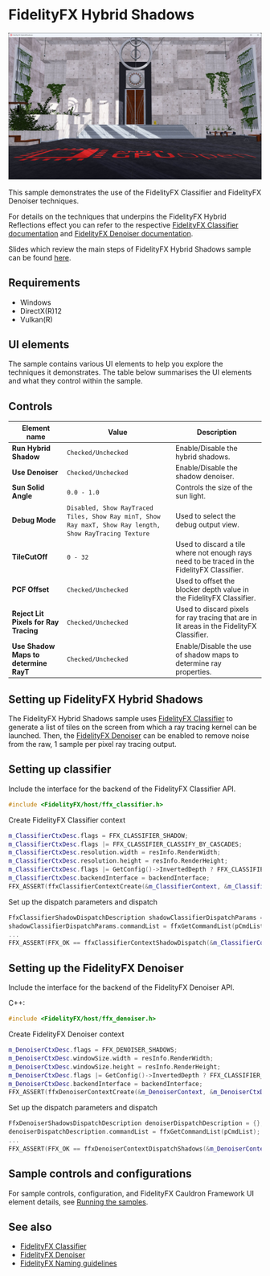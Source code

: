 <!-- @page page_samples_hybrid-shadows FidelityFX Hybrid Shadows -->

<h1>FidelityFX Hybrid Shadows</h1>

![alt text](media/hybrid-shadows/hybrid-shadows-sample.jpg "A screenshot of the Hybrid Shadows sample.")

This sample demonstrates the use of the FidelityFX Classifier and FidelityFX Denoiser techniques.

For details on the techniques that underpins the FidelityFX Hybrid Reflections effect you can refer to the respective [FidelityFX Classifier documentation](../techniques/classifier.md) and [FidelityFX Denoiser documentation](../techniques/denoiser.md). 

Slides which review the main steps of FidelityFX Hybrid Shadows sample can be found [here](../presentations/GPUOpen_Hybrid_Shadows.pdf).

<h2>Requirements</h2>

 - Windows
 - DirectX(R)12
 - Vulkan(R)

<h2>UI elements</h2>

The sample contains various UI elements to help you explore the techniques it demonstrates. The table below summarises the UI elements and what they control within the sample.

<h2>Controls</h2>

| Element name | Value | Description |
| -------------|-------|-------------|
| **Run Hybrid Shadow** | `Checked/Unchecked` | Enable/Disable the hybrid shadows. |
| **Use Denoiser** | `Checked/Unchecked` | Enable/Disable the shadow denoiser. |
| **Sun Solid Angle** | `0.0 - 1.0` | Controls the size of the sun light. |
| **Debug Mode** | `Disabled, Show RayTraced Tiles, Show Ray minT, Show Ray maxT, Show Ray length, Show RayTracing Texture` | Used to select the debug output view. |
| **TileCutOff** | `0 - 32` | Used to discard a tile where not enough rays need to be traced in the FidelityFX Classifier. |
| **PCF Offset** | `Checked/Unchecked` |  Used to offset the blocker depth value in the FidelityFX Classifier. |
| **Reject Lit Pixels for Ray Tracing** | `Checked/Unchecked` | Used to discard pixels for ray tracing that are in lit areas in the FidelityFX Classifier. |
| **Use Shadow Maps to determine RayT** | `Checked/Unchecked` |  Enable/Disable the use of shadow maps to determine ray properties. |

<h2>Setting up FidelityFX Hybrid Shadows</h2>

The FidelityFX Hybrid Shadows sample uses [FidelityFX Classifier](../techniques/classifier.md) to generate a list of tiles on the screen from which a ray tracing kernel can be launched. Then, the [FidelityFX Denoiser](../techniques/denoiser.md) can be enabled to remove noise from the raw, 1 sample per pixel ray tracing output.

<h2>Setting up classifier</h2>

Include the interface for the backend of the FidelityFX Classifier API.

```C++
#include <FidelityFX/host/ffx_classifier.h>
```

Create FidelityFX Classifier context

```C++
m_ClassifierCtxDesc.flags = FFX_CLASSIFIER_SHADOW;
m_ClassifierCtxDesc.flags |= FFX_CLASSIFIER_CLASSIFY_BY_CASCADES;
m_ClassifierCtxDesc.resolution.width = resInfo.RenderWidth;
m_ClassifierCtxDesc.resolution.height = resInfo.RenderHeight;
m_ClassifierCtxDesc.flags |= GetConfig()->InvertedDepth ? FFX_CLASSIFIER_ENABLE_DEPTH_INVERTED : 0;
m_ClassifierCtxDesc.backendInterface = backendInterface;
FFX_ASSERT(ffxClassifierContextCreate(&m_ClassifierContext, &m_ClassifierCtxDesc) == FFX_OK);
```

Set up the dispatch parameters and dispatch

```C++
FfxClassifierShadowDispatchDescription shadowClassifierDispatchParams = {};
shadowClassifierDispatchParams.commandList = ffxGetCommandList(pCmdList);
...
FFX_ASSERT(FFX_OK == ffxClassifierContextShadowDispatch(&m_ClassifierContext, &shadowClassifierDispatchParams));
```

<h2>Setting up the FidelityFX Denoiser</h2>

Include the interface for the backend of the FidelityFX Denoiser API.

C++:
```C++
#include <FidelityFX/host/ffx_denoiser.h>
```

Create FidelityFX Denoiser context

```C++
m_DenoiserCtxDesc.flags = FFX_DENOISER_SHADOWS;
m_DenoiserCtxDesc.windowSize.width = resInfo.RenderWidth;
m_DenoiserCtxDesc.windowSize.height = resInfo.RenderHeight;
m_DenoiserCtxDesc.flags |= GetConfig()->InvertedDepth ? FFX_CLASSIFIER_ENABLE_DEPTH_INVERTED : 0;
m_DenoiserCtxDesc.backendInterface = backendInterface;
FFX_ASSERT(ffxDenoiserContextCreate(&m_DenoiserContext, &m_DenoiserCtxDesc) == FFX_OK);
```

Set up the dispatch parameters and dispatch

```C++
FfxDenoiserShadowsDispatchDescription denoiserDispatchDescription = {};
denoiserDispatchDescription.commandList = ffxGetCommandList(pCmdList);
...
FFX_ASSERT(FFX_OK == ffxDenoiserContextDispatchShadows(&m_DenoiserContext, &denoiserDispatchDescription));
```

<h2>Sample controls and configurations</h2>

For sample controls, configuration, and FidelityFX Cauldron Framework UI element details, see [Running the samples](../getting-started/running-samples.md).

<h2>See also</h2>

- [FidelityFX Classifier](../techniques/classifier.md)
- [FidelityFX Denoiser](../techniques/denoiser.md)
- [FidelityFX Naming guidelines](../getting-started/naming-guidelines.md)
